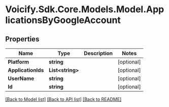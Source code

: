 # Voicify.Sdk.Core.Models.Model.ApplicationsByGoogleAccount
## Properties

Name | Type | Description | Notes
------------ | ------------- | ------------- | -------------
**Platform** | **string** |  | [optional] 
**ApplicationIds** | **List&lt;string&gt;** |  | [optional] 
**UserName** | **string** |  | [optional] 
**Id** | **string** |  | [optional] 

[[Back to Model list]](../README.md#documentation-for-models) [[Back to API list]](../README.md#documentation-for-api-endpoints) [[Back to README]](../README.md)

